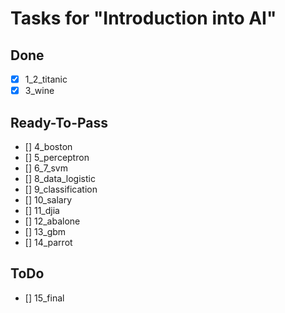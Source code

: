 # Tasks for "Introduction into AI"

## Done
- [x] 1_2_titanic
- [x] 3_wine

## Ready-To-Pass
- [] 4_boston
- [] 5_perceptron
- [] 6_7_svm
- [] 8_data_logistic
- [] 9_classification
- [] 10_salary
- [] 11_djia
- [] 12_abalone
- [] 13_gbm
- [] 14_parrot

## ToDo
- [] 15_final